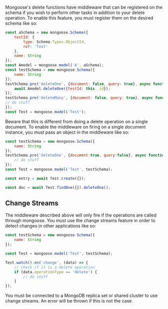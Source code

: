 Mongoose's delete functions have middleware that can be registered on the schema if you wish to perform other tasks in addition to your delete operation.
To enable this feature, you must register them on the desired schema like so: 

```javascript
const aSchema = new mongoose.Schema({
    testId: {
        type: Schema.Types.ObjectId,
        ref: 'Test'
    },
    name: String
});
const Amodel = mongoose.model('A', aSchema);
const testSchema = new mongoose.Schema({
    name: String
});
testSchema.pre('deleteOne', {document: false, query: true}, async function() {
    await Amodel.deleteOne({testId: this._id});
});
testSchema.pre('deleteMany', {document: false, query: true}, async function() {
// do stuff
});
const Test = mongoose.model('Test');
```

Beware that this is different from doing a delete operation on a single document.
To enable the middleware on firing on a single document instance, you must pass an object in the middleware like so:

```javascript
const testSchema = new mongoose.Schema({
    name: String
});
testSchema.pre('deleteOne', {document:true, query:false}, async function() {
    // do stuff
});
const Test = mongoose.model('Test', testSchema);

const entry = await Test.create({});

const doc = await Test.findOne({}).deleteOne();

```

## Change Streams

The middleware described above will only fire if the operations are called through mongoose.
You must use the change streams feature in order to detect changes in other applications like so:

```javascript
const testSchema = new mongoose.Schema({
    name: String
});

const Test = mongoose.model('Test', testSchema);

Test.watch().on('change', (data) => {
    // check if it is a delete operation
    if (data.operationType == 'delete') {
        // do stuff
    }
});
```

You must be connected to a MongoDB replica set or shared cluster to use change streams.
An error will be thrown if this is not the case.